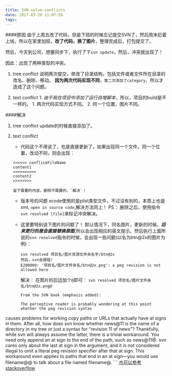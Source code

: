 ```yaml
---
title: SVN-solve-conflicts
date: 2017-03-20 11:07:58
tags:
---
```


####原因
由于上周五改了代码，但是下班的时候忘记提交SVN了，然后周末赶着上线，所以在家里加班，**改了代码，换了图片**，整理完成后，打包提交了。

然后，今天到公司，想要同步下，执行了下`svn update`，然后，冲突就出现了！

因此：出现了两种类型的冲突。

1.    tree conflict
	说明两次提交，修改了目录结构，包括文件或者文件所在目录的改名、删除、移动。
	**因为两次代码实现不同**，`第二次添加了category`，所以才造成了这个问题。

1.    text conflict
	1. *由于我在项目中添加了运行自增脚本*，所以，项目的build是不一样的。
	1. 两次代码实现方式不同。
	2. 同一个位置，图片不同。

####解决
<!--more-->

1.	tree conflict
	update的时候直接添加了。

1.	text conflict
	- 代码这个不用说了，也是直接更新了，如果出现同一个文件，同一个位置，改动不同，则会出现：
	```
	<<<<<< confliceFileName
	content1
	==========
	content2
	>>>>>>>>
	```

		留下需要的内容，删除不需要的，`解决`！

	- 版本号的问题
		xcode使用的是plist类型文件，不过没有别的，本质上也是xml, `open in source code`,解决方法同上！
	PS：
	删除之后，使用指令`svn resolved [file]`来标记冲突解决。

	- 这里要特别说下图片的问题了！
		默认情况下，同名图片，更新的时候，***后来更行的是会直接替换原图***,所以会出现相应的英文提示。然后执行上面所说的`svn resolved`指令的时候，会出现一些问题(以名为btn@2x的图片为例)：
		```
		svn resolved 项目名/图片资源文件夹名字/btn@2x
		然后，svn会报错!
		E200009: '项目名/图片文件夹名/btn@2x.png': a peg revision is not allowed here
		```
		解决：
		在图片的后边加个`@`即可：
		`svn resolved 项目名/图片文件夹名/btn@2x.png@`
		```
		From the SVN book (emphasis added):

		The perceptive reader is probably wondering at this point whether the peg revision syntax
causes problems for working copy paths or URLs that actually have at signs in them.
After all, how does svn know whether news@11 is the name of a directory in my tree
or just a syntax for “revision 11 of news”? Thankfully,
while svn will always assume the latter, there is a trivial workaround.
You need only append an at sign to the end of the path,
such as news@11@. svn cares only about the last at sign in the argument,
and it is not considered illegal to omit a literal peg revision specifier after that at sign.
This workaround even applies to paths that end in an at sign—you would use filename@@
to talk about a file named filename@.
		```
		[也可以参考stackoverflow](http://stackoverflow.com/questions/757435/how-to-escape-characters-in-subversion-managed-file-names)
